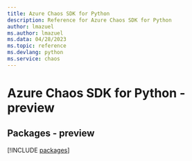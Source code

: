 ```yaml
---
title: Azure Chaos SDK for Python
description: Reference for Azure Chaos SDK for Python
author: lmazuel
ms.author: lmazuel
ms.data: 04/28/2023
ms.topic: reference
ms.devlang: python
ms.service: chaos
---
```

# Azure Chaos SDK for Python - preview
## Packages - preview
[!INCLUDE [packages](chaos-index.md)]